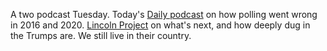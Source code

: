 A two podcast Tuesday. Today's <a href="https://www.nytimes.com/2020/11/10/podcasts/the-daily/election-polls-biden-trump.html">Daily podcast</a> on how polling went wrong in 2016 and 2020. <a href="https://podcasts.apple.com/us/podcast/whats-next/id1514968525?i=1000497849314">Lincoln Project</a> on what's next, and how deeply dug in the Trumps are. We still live in their country.
